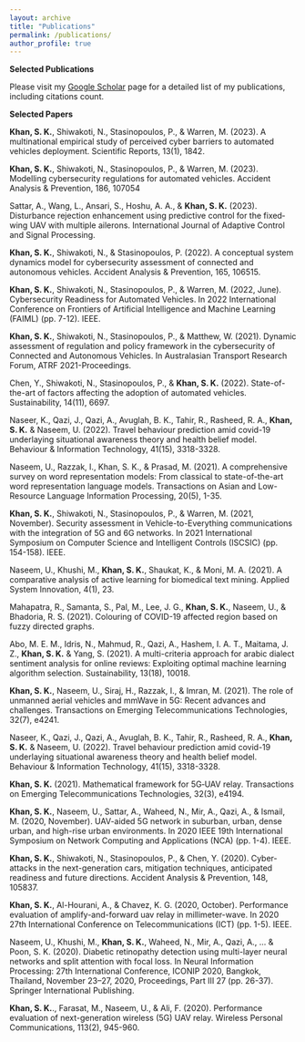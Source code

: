```yaml
---
layout: archive
title: "Publications"
permalink: /publications/
author_profile: true
---
```


**Selected Publications**

Please visit my [Google Scholar](https://scholar.google.com.au/citations?user=zRQ4JDkAAAAJ&hl=en&oi=ao) page for a detailed list of my publications, including citations count.

**Selected Papers**


**Khan, S. K.**, Shiwakoti, N., Stasinopoulos, P., & Warren, M. (2023). A multinational empirical study of perceived cyber barriers to automated vehicles deployment. Scientific Reports, 13(1), 1842.


**Khan, S. K.**, Shiwakoti, N., Stasinopoulos, P., & Warren, M. (2023). Modelling cybersecurity regulations for automated vehicles. Accident Analysis & Prevention, 186, 107054


Sattar, A., Wang, L., Ansari, S., Hoshu, A. A., & **Khan, S. K.** (2023). Disturbance rejection enhancement using predictive control for the fixed‐wing UAV with multiple ailerons. International Journal of Adaptive Control and Signal Processing.


**Khan, S. K.**, Shiwakoti, N., & Stasinopoulos, P. (2022). A conceptual system dynamics model for cybersecurity assessment of connected and autonomous vehicles. Accident Analysis & Prevention, 165, 106515.


**Khan, S. K.**, Shiwakoti, N., Stasinopoulos, P., & Warren, M. (2022, June). Cybersecurity Readiness for Automated Vehicles. In 2022 International Conference on Frontiers of Artificial Intelligence and Machine Learning (FAIML) (pp. 7-12). IEEE.


**Khan, S. K.**, Shiwakoti, N., Stasinopoulos, P., & Matthew, W. (2021). Dynamic assessment of regulation and policy framework in the cybersecurity of Connected and Autonomous Vehicles. In Australasian Transport Research Forum, ATRF 2021-Proceedings.


Chen, Y., Shiwakoti, N., Stasinopoulos, P., & **Khan, S. K.** (2022). State-of-the-art of factors affecting the adoption of automated vehicles. Sustainability, 14(11), 6697.


Naseer, K., Qazi, J., Qazi, A., Avuglah, B. K., Tahir, R., Rasheed, R. A., **Khan, S. K.** & Naseem, U. (2022). Travel behaviour prediction amid covid-19 underlaying situational awareness theory and health belief model. Behaviour & Information Technology, 41(15), 3318-3328.


Naseem, U., Razzak, I., Khan, S. K., & Prasad, M. (2021). A comprehensive survey on word representation models: From classical to state-of-the-art word representation language models. Transactions on Asian and Low-Resource Language Information Processing, 20(5), 1-35.


**Khan, S. K.**, Shiwakoti, N., Stasinopoulos, P., & Warren, M. (2021, November). Security assessment in Vehicle-to-Everything communications with the integration of 5G and 6G networks. In 2021 International Symposium on Computer Science and Intelligent Controls (ISCSIC) (pp. 154-158). IEEE.


Naseem, U., Khushi, M., **Khan, S. K.**, Shaukat, K., & Moni, M. A. (2021). A comparative analysis of active learning for biomedical text mining. Applied System Innovation, 4(1), 23.


Mahapatra, R., Samanta, S., Pal, M., Lee, J. G., **Khan, S. K.**, Naseem, U., & Bhadoria, R. S. (2021). Colouring of COVID-19 affected region based on fuzzy directed graphs.


Abo, M. E. M., Idris, N., Mahmud, R., Qazi, A., Hashem, I. A. T., Maitama, J. Z., **Khan, S. K.** & Yang, S. (2021). A multi-criteria approach for arabic dialect sentiment analysis for online reviews: Exploiting optimal machine learning algorithm selection. Sustainability, 13(18), 10018.


**Khan, S. K.**, Naseem, U., Siraj, H., Razzak, I., & Imran, M. (2021). The role of unmanned aerial vehicles and mmWave in 5G: Recent advances and challenges. Transactions on Emerging Telecommunications Technologies, 32(7), e4241.


Naseer, K., Qazi, J., Qazi, A., Avuglah, B. K., Tahir, R., Rasheed, R. A., **Khan, S. K.** & Naseem, U. (2022). Travel behaviour prediction amid covid-19 underlaying situational awareness theory and health belief model. Behaviour & Information Technology, 41(15), 3318-3328.


**Khan, S. K.** (2021). Mathematical framework for 5G‐UAV relay. Transactions on Emerging Telecommunications Technologies, 32(3), e4194.


**Khan, S. K.**, Naseem, U., Sattar, A., Waheed, N., Mir, A., Qazi, A., & Ismail, M. (2020, November). UAV-aided 5G network in suburban, urban, dense urban, and high-rise urban environments. In 2020 IEEE 19th International Symposium on Network Computing and Applications (NCA) (pp. 1-4). IEEE.


**Khan, S. K.**, Shiwakoti, N., Stasinopoulos, P., & Chen, Y. (2020). Cyber-attacks in the next-generation cars, mitigation techniques, anticipated readiness and future directions. Accident Analysis & Prevention, 148, 105837.


**Khan, S. K.**, Al-Hourani, A., & Chavez, K. G. (2020, October). Performance evaluation of amplify-and-forward uav relay in millimeter-wave. In 2020 27th International Conference on Telecommunications (ICT) (pp. 1-5). IEEE.


Naseem, U., Khushi, M., **Khan, S. K.**, Waheed, N., Mir, A., Qazi, A., ... & Poon, S. K. (2020). Diabetic retinopathy detection using multi-layer neural networks and split attention with focal loss. In Neural Information Processing: 27th International Conference, ICONIP 2020, Bangkok, Thailand, November 23–27, 2020, Proceedings, Part III 27 (pp. 26-37). Springer International Publishing.

**Khan, S. K.**., Farasat, M., Naseem, U., & Ali, F. (2020). Performance evaluation of next-generation wireless (5G) UAV relay. Wireless Personal Communications, 113(2), 945-960.


<!--  (**IF=7.18, CORE A, JCQ Q1**) -->
<!-- {% if author.googlescholar %}
  You can also find my articles on <u><a href="{{author.googlescholar}}">my Google Scholar profile</a>.</u>
{% endif %}

{% include base_path %}

{% for post in site.publications reversed %}
  {% include archive-single.html %}
{% endfor %} -->
